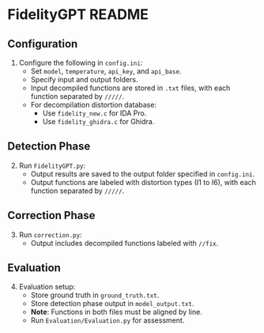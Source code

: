# FidelityGPT README

## Configuration
1. Configure the following in `config.ini`:
   - Set `model`, `temperature`, `api_key`, and `api_base`.
   - Specify input and output folders.
   - Input decompiled functions are stored in `.txt` files, with each function separated by `/////`.
   - For decompilation distortion database:
     - Use `fidelity_new.c` for IDA Pro.
     - Use `fidelity_ghidra.c` for Ghidra.

## Detection Phase
2. Run `FidelityGPT.py`:
   - Output results are saved to the output folder specified in `config.ini`.
   - Output functions are labeled with distortion types (I1 to I6), with each function separated by `/////`.

## Correction Phase
3. Run `correction.py`:
   - Output includes decompiled functions labeled with `//fix`.

## Evaluation
4. Evaluation setup:
   - Store ground truth in `ground_truth.txt`.
   - Store detection phase output in `model_output.txt`.
   - **Note**: Functions in both files must be aligned by line.
   - Run `Evaluation/Evaluation.py` for assessment.